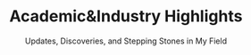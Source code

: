 ---
title: Academic&Industry  Highlights
subtitle: Updates, Discoveries, and Stepping Stones in My Field
---